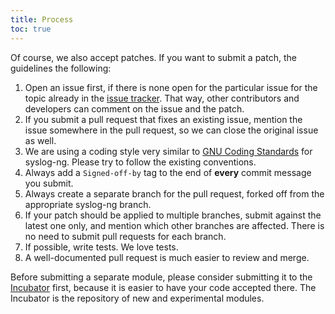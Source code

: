 ```yaml
---
title: Process 
toc: true
---
```


[ar:issue-tracker]: https://github.com/balabit/syslog-ng/issues 

Of course, we also accept patches. If you want to submit a patch, the
guidelines the following:

 1. Open an issue first, if there is none open for the particular
    issue for the topic already in the
    [issue tracker][ar:issue-tracker]. That way, other contributors
    and developers can comment on the issue and the patch.
 2. If you submit a pull request that fixes an existing issue, mention
    the issue somewhere in the pull request, so we can close the
    original issue as well.
 3. We are using a coding style very similar to
    [GNU Coding Standards](https://www.gnu.org/prep/standards/standards.html#Writing-C)
    for syslog-ng. Please try to follow the existing conventions.
 4. Always add a `Signed-off-by` tag to the end of **every** commit
    message you submit.
 5. Always create a separate branch for the pull request, forked off
    from the appropriate syslog-ng branch.
 6. If your patch should be applied to multiple branches, submit
    against the latest one only, and mention which other branches are
    affected. There is no need to submit pull requests for each
    branch.
 7. If possible, write tests. We love tests.
 8. A well-documented pull request is much easier to review and merge.


Before submitting a separate module, please consider submitting it to
the [Incubator](https://github.com/balabit/syslog-ng-incubator) first, because it is easier to have your code accepted there. The Incubator is the repository of new and experimental modules.

